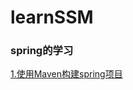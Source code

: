 # learnSSM
### spring的学习  
[1.使用Maven构建spring项目](https://github.com/yangxuechen/learnSSM/blob/master/mdFile/file1.md)  
